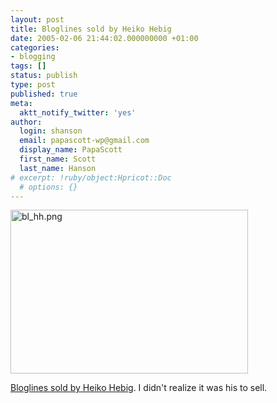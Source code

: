 ```yaml
---
layout: post
title: Bloglines sold by Heiko Hebig
date: 2005-02-06 21:44:02.000000000 +01:00
categories:
- blogging
tags: []
status: publish
type: post
published: true
meta:
  aktt_notify_twitter: 'yes'
author:
  login: shanson
  email: papascott-wp@gmail.com
  display_name: PapaScott
  first_name: Scott
  last_name: Hanson
# excerpt: !ruby/object:Hpricot::Doc
  # options: {}
---
```

<p><a href="http://www.hebig.com/archives/002836.shtml" title="Bloglines sold by Heiko Hebig | hebig.com"><img alt="bl_hh.png" src="http://www.papascott.de/wordpress/wp-content/uploads/2005/02/bl_hh.png" width="380" height="262" border="0" /></a></p>
<p><a href="http://www.hebig.com/archives/002836.shtml" title="Bloglines sold by Heiko Hebig | hebig.com">Bloglines sold by Heiko Hebig</a>. I didn't realize it was his to sell.</p>
